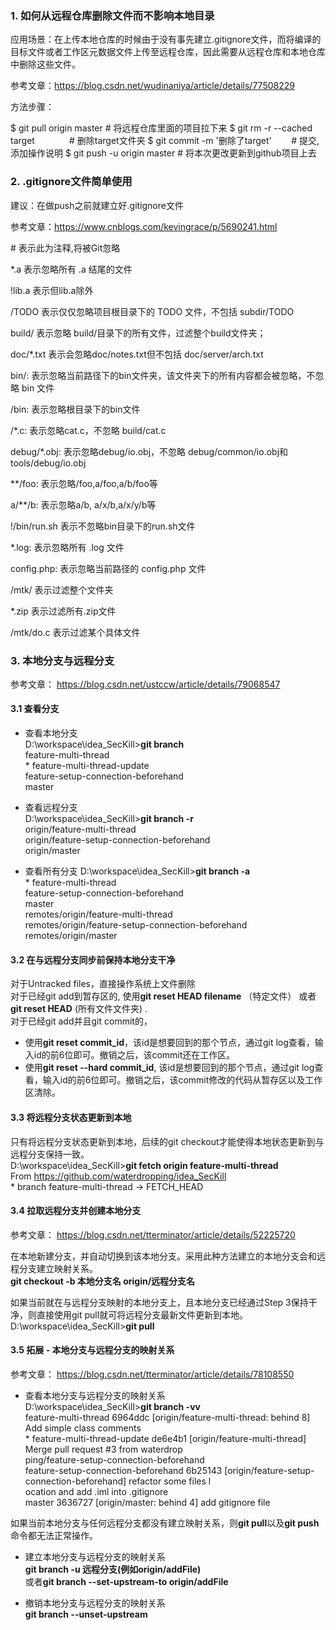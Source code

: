 ### 1. 如何从远程仓库删除文件而不影响本地目录

应用场景：在上传本地仓库的时候由于没有事先建立.gitignore文件，而将编译的目标文件或者工作区元数据文件上传至远程仓库，因此需要从远程仓库和本地仓库中删除这些文件。

参考文章：https://blog.csdn.net/wudinaniya/article/details/77508229

方法步骤：

$ git pull origin master                    # 将远程仓库里面的项目拉下来
$ git rm -r --cached target              # 删除target文件夹
$ git commit -m '删除了target'        # 提交,添加操作说明
$ git push -u origin master               # 将本次更改更新到github项目上去


### 2. .gitignore文件简单使用
建议：在做push之前就建立好.gitignore文件

参考文章：https://www.cnblogs.com/kevingrace/p/5690241.html

\#               表示此为注释,将被Git忽略

*.a             表示忽略所有 .a 结尾的文件

!lib.a          表示但lib.a除外

/TODO           表示仅仅忽略项目根目录下的 TODO 文件，不包括 subdir/TODO

build/          表示忽略 build/目录下的所有文件，过滤整个build文件夹；

doc/*.txt       表示会忽略doc/notes.txt但不包括 doc/server/arch.txt
 
bin/:           表示忽略当前路径下的bin文件夹，该文件夹下的所有内容都会被忽略，不忽略 bin 文件

/bin:           表示忽略根目录下的bin文件

/*.c:           表示忽略cat.c，不忽略 build/cat.c

debug/*.obj:    表示忽略debug/io.obj，不忽略 debug/common/io.obj和tools/debug/io.obj

**/foo:         表示忽略/foo,a/foo,a/b/foo等

a/**/b:         表示忽略a/b, a/x/b,a/x/y/b等

!/bin/run.sh    表示不忽略bin目录下的run.sh文件

*.log:          表示忽略所有 .log 文件

config.php:     表示忽略当前路径的 config.php 文件
 
/mtk/           表示过滤整个文件夹

*.zip           表示过滤所有.zip文件

/mtk/do.c       表示过滤某个具体文件


### 3. 本地分支与远程分支  
参考文章： https://blog.csdn.net/ustccw/article/details/79068547  

#### 3.1 查看分支
* 查看本地分支  
D:\workspace\idea_SecKill>**git branch**  
  feature-multi-thread  
\* feature-multi-thread-update  
  feature-setup-connection-beforehand  
  master  

* 查看远程分支  
D:\workspace\idea_SecKill>**git branch -r**  
  origin/feature-multi-thread  
  origin/feature-setup-connection-beforehand  
  origin/master  
  
* 查看所有分支
D:\workspace\idea_SecKill>**git branch -a**  
\* feature-multi-thread  
  feature-setup-connection-beforehand  
  master  
  remotes/origin/feature-multi-thread  
  remotes/origin/feature-setup-connection-beforehand  
  remotes/origin/master  


#### 3.2 在与远程分支同步前保持本地分支干净  
对于Untracked files，直接操作系统上文件删除  
对于已经git add到暂存区的, 使用**git reset HEAD filename** （特定文件） 或者 **git reset HEAD** (所有文件文件夹) .  
对于已经git add并且git commit的，  
* 使用**git reset commit_id**，该id是想要回到的那个节点，通过git log查看，输入id的前6位即可。撤销之后，该commit还在工作区。  
* 使用**git reset --hard commit_id**, 该id是想要回到的那个节点，通过git log查看，输入id的前6位即可。撤销之后，该commit修改的代码从暂存区以及工作区清除。  

#### 3.3 将远程分支状态更新到本地
只有将远程分支状态更新到本地，后续的git checkout才能使得本地状态更新到与远程分支保持一致。  
D:\workspace\idea_SecKill>**git fetch origin feature-multi-thread**  
From https://github.com/waterdropping/idea_SecKill  
 \* branch            feature-multi-thread -> FETCH_HEAD  


#### 3.4 拉取远程分支并创建本地分支
参考文章： https://blog.csdn.net/tterminator/article/details/52225720  
  
在本地新建分支，并自动切换到该本地分支。采用此种方法建立的本地分支会和远程分支建立映射关系。  
**git checkout -b 本地分支名 origin/远程分支名**  
  
如果当前就在与远程分支映射的本地分支上，且本地分支已经通过Step 3保持干净，则直接使用git pull就可将远程分支最新文件更新到本地。  
D:\workspace\idea_SecKill>**git pull**  


#### 3.5 拓展 - 本地分支与远程分支的映射关系  
参考文章： https://blog.csdn.net/tterminator/article/details/78108550  

* 查看本地分支与远程分支的映射关系  
D:\workspace\idea_SecKill>**git branch -vv**  
  feature-multi-thread                6964ddc [origin/feature-multi-thread: behind 8] Add simple class comments  
\* feature-multi-thread-update         de6e4b1 [origin/feature-multi-thread] Merge pull request #3 from waterdrop  
ping/feature-setup-connection-beforehand  
  feature-setup-connection-beforehand 6b25143 [origin/feature-setup-connection-beforehand] refactor some files l  
ocation and add .iml into .gitignore  
  master                              3636727 [origin/master: behind 4] add gitignore file  

如果当前本地分支与任何远程分支都没有建立映射关系，则**git pull**以及**git push**命令都无法正常操作。  


* 建立本地分支与远程分支的映射关系  
**git branch -u 远程分支(例如origin/addFile)**  
或者**git branch --set-upstream-to origin/addFile**  

* 撤销本地分支与远程分支的映射关系  
**git branch --unset-upstream**  

 

